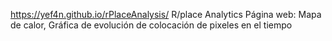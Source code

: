 
https://yef4n.github.io/rPlaceAnalysis/
R/place Analytics Página web: Mapa de calor, Gráfica de evolución de colocación de pixeles en el tiempo


